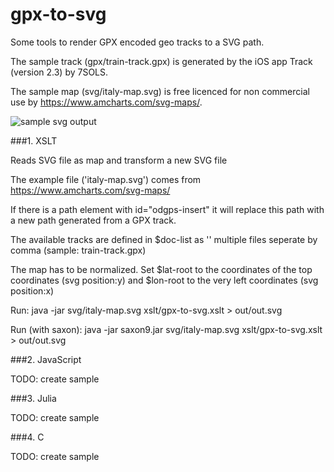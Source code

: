 # gpx-to-svg
Some tools to render GPX encoded geo tracks to a SVG path.

The sample track (gpx/train-track.gpx) is generated by the iOS app Track (version 2.3) by 7SOLS.

The sample map (svg/italy-map.svg) is free licenced for non commercial use by https://www.amcharts.com/svg-maps/.

![sample svg output](https://github.com/opendgps/gpx-to-svg/raw/master/src/common/media/sample.png "Sample SVG Output")

###1. XSLT

Reads SVG file as map and transform a new SVG file

The example file ('italy-map.svg') comes from https://www.amcharts.com/svg-maps/

If there is a path element with id="odgps-insert" it will replace this path
  with a new path generated from a GPX track.

The available tracks are defined in $doc-list as '<filename without extension>' 
  multiple files seperate by comma (sample: train-track.gpx)

The map has to be normalized. Set $lat-root to the coordinates of 
  the top coordinates (svg position:y) and $lon-root to the very left coordinates (svg position:x)

Run:
  java -jar <xslt2-processor> svg/italy-map.svg xslt/gpx-to-svg.xslt > out/out.svg

Run (with saxon):
  java -jar saxon9.jar svg/italy-map.svg xslt/gpx-to-svg.xslt > out/out.svg
  
###2. JavaScript

TODO: create sample

###3. Julia

TODO: create sample

###4. C

TODO: create sample


